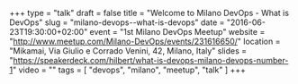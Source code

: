 +++
type  = "talk"
draft = false
title    = "Welcome to Milano DevOps - What is DevOps"
slug     = "milano-devops--what-is-devops"
date     = "2016-06-23T19:30:00+02:00"
event    = "1st Milano DevOps Meetup"
website  = "http://www.meetup.com/Milano-DevOps/events/231616650/"
location = "Mikamai, Via Giulio e Corrado Venini, 42, Milano, Italy"
slides   = "https://speakerdeck.com/hilbert/what-is-devops-milano-devops-number-1"
video    = ""
tags     = [ "devops", "milano", "meetup", "talk" ]
+++

